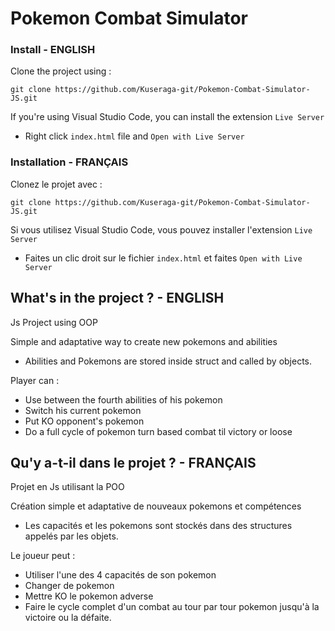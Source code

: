 # Pokemon Combat Simulator

### Install - ENGLISH

Clone the project using :

`git clone https://github.com/Kuseraga-git/Pokemon-Combat-Simulator-JS.git`

If you're using Visual Studio Code, you can install the extension `Live Server`

- Right click `index.html` file and `Open with Live Server`

### Installation - FRANÇAIS

Clonez le projet avec :

`git clone https://github.com/Kuseraga-git/Pokemon-Combat-Simulator-JS.git`

Si vous utilisez Visual Studio Code, vous pouvez installer l'extension `Live Server`

- Faites un clic droit sur le fichier `index.html` et faites `Open with Live Server`

## What's in the project ? - ENGLISH

Js Project using OOP

Simple and adaptative way to create new pokemons and abilities

- Abilities and Pokemons are stored inside struct and called by objects.

Player can :

- Use between the fourth abilities of his pokemon
- Switch his current pokemon
- Put KO opponent's pokemon
- Do a full cycle of pokemon turn based combat til victory or loose

## Qu'y a-t-il dans le projet ? - FRANÇAIS

Projet en Js utilisant la POO

Création simple et adaptative de nouveaux pokemons et compétences

- Les capacités et les pokemons sont stockés dans des structures appelés par les objets.

Le joueur peut :

- Utiliser l'une des 4 capacités de son pokemon
- Changer de pokemon
- Mettre KO le pokemon adverse
- Faire le cycle complet d'un combat au tour par tour pokemon jusqu'à la victoire ou la défaite.
